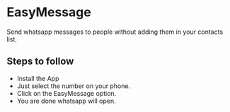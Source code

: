 # EasyMessage
Send whatsapp messages to people without adding them in your contacts list.

## Steps to follow
- Install the App
- Just select the number on your phone. 
- Click on the EasyMessage option. 
- You are done whatsapp will open.
